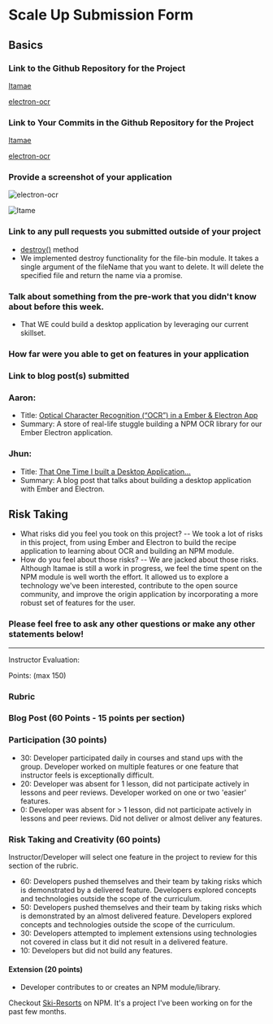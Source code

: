 # Scale Up Submission Form

## Basics

### Link to the Github Repository for the Project
[Itamae](https://github.com/acareaga/itamae)

[electron-ocr](https://github.com/acareaga/electron-ocr)

### Link to Your Commits in the Github Repository for the Project
[Itamae](https://github.com/acareaga/itamae/commits/master)

[electron-ocr](https://github.com/acareaga/electron-ocr/commits/master)

### Provide a screenshot of your application
![electron-ocr](http://www.aaroncareaga.com/wp-content/uploads/2016/02/Screen-Shot-2016-02-25-at-9.20.40-AM.png)

![Itame](http://www.aaroncareaga.com/wp-content/uploads/2016/02/IMG_7062.png)

### Link to any pull requests you submitted outside of your project
- [destroy()](https://github.com/stevekinney/file-bin/pull/9) method
- We implemented  destroy functionality for the file-bin module. It takes a single argument of the fileName that you want to delete. It will delete the specified file and return the name via a promise.

### Talk about something from the pre-work that you didn't know about before this week.
- That WE could build a desktop application by leveraging our current skillset.

### How far were you able to get on features in your application

### Link to blog post(s) submitted

### Aaron:
  - Title: [Optical Character Recognition (“OCR”) in a Ember & Electron App](http://www.aaroncareaga.com/optical-character-recognition-in-a-ember-electron-app/)
  - Summary: A store of real-life stuggle building a NPM OCR library for our Ember Electron application.

### Jhun:
  - Title: [That One Time I built a Desktop Application...](https://medium.com/@joshuajhun/that-one-time-i-built-a-desktop-application-1683e6901e86#.o66thpp43)
  - Summary: A blog post that talks about building a desktop application with Ember and Electron.

## Risk Taking
  - What risks did you feel you took on this project?
  -- We took a lot of risks in this project, from using Ember and Electron to build the recipe application to learning about OCR and building an NPM module.
  - How do you feel about those risks?
  -- We are jacked about those risks. Although Itamae is still a work in progress, we feel the time spent on the NPM module is well worth the effort. It allowed us to explore a technology we've been interested, contribute to the open source community, and improve the origin application by incorporating a more robust set of features for the user.

### Please feel free to ask any other questions or make any other statements below!

-----

Instructor Evaluation:

Points: (max 150)

### Rubric

### Blog Post (60 Points - 15 points per section)

### Participation (30 points)
  * 30: Developer participated daily in courses and stand ups with the group. Developer worked on multiple features or one feature that instructor feels is exceptionally difficult.
  * 20: Developer was absent for 1 lesson, did not participate actively in lessons and peer reviews. Developer worked on one or two 'easier' features.
  * 0: Developer was absent for > 1 lesson, did not participate actively in lessons and peer reviews. Did not deliver or almost deliver any features.

### Risk Taking and Creativity (60 points)

Instructor/Developer will select one feature in the project to review for this section of the rubric.

  * 60: Developers pushed themselves and their team by taking risks which is demonstrated by a delivered feature. Developers explored concepts and technologies outside the scope of the curriculum.
  * 50: Developers pushed themselves and their team by taking risks which is demonstrated by an almost delivered feature. Developers explored concepts and technologies outside the scope of the curriculum.
  * 30: Developers attempted to implement extensions using technologies not covered in class but it did not result in a delivered feature.
  * 10: Developers but did not build any features.

#### Extension (20 points)

  * Developer contributes to or creates an NPM module/library.

  Checkout [Ski-Resorts](https://www.npmjs.com/package/ski-resorts) on NPM. It's a project I've been working on for the past few months.
